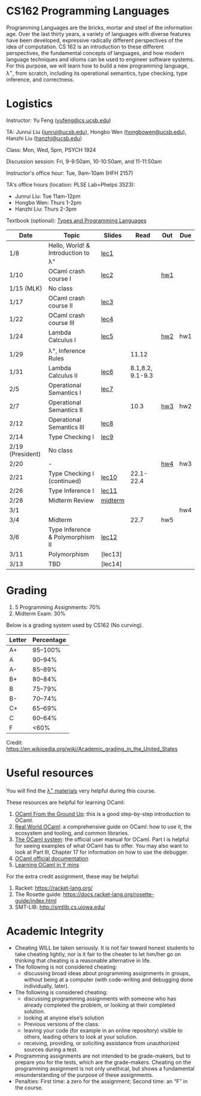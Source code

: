 # CS162 Programming Languages

Programming Languages are the bricks, mortar and steel of the information age. Over the last thirty years, a variety of languages with diverse features have been developed, expressive radically different perspectives of the idea of computation. CS 162 is an introduction to these different perspectives, the fundamental concepts of languages, and how modern language techniques and idioms can be used to engineer software systems. For this purpose, we will learn how to build a new programming language, λ<sup>+</sup>, from scratch, including its operational semantics, type checking, type inference, and correctness.

# Logistics
Instructor: Yu Feng (yufeng@cs.ucsb.edu)

TA: Junrui Liu (junrui@ucsb.edu), Hongbo Wen (hongbowen@ucsb.edu), Hanzhi Liu (hanzhi@ucsb.edu)

Class: Mon, Wed, 5pm, PSYCH 1924 

Discussion session: Fri, 9-9:50am, 10-10:50am, and 11-11:50am

Instructor's office hour: Tue, 9am-10am (HFH 2157)

TA's office hours (location: PLSE Lab=Phelps 3523):
- Junrui Liu: Tue 11am-12pm
- Hongbo Wen: Thurs 1-2pm
- Hanzhi Liu: Thurs 2-3pm

Textbook (optional): [Types and Programming Languages](https://www.amazon.com/Types-Programming-Languages-MIT-Press/dp/0262162091)

| Date             | Topic                                         | Slides                        | Read             | Out                    | Due |
| ---------------- | --------------------------------------------- | ----------------------------- | ---------------- | ---------------------- | --- |
| 1/8              | Hello, World! & Introduction to λ<sup>+</sup> | [lec1](lectures/lecture1.pdf) |                  |                        |     |
| 1/10             | OCaml crash course I                          | [lec2](lectures/lecture2.pdf) |                  | [hw1](./homework/hw1/) |     |
| 1/15 (MLK)       | No class                                      |                               |                  |                        |     |
| 1/17             | OCaml crash course II                         | [lec3](lectures/lecture3.pdf) |                  |                        |     |
| 1/22             | OCaml crash course III                        | [lec4](lectures/lecture4.pdf) |                  |                        |     |
| 1/24             | Lambda Calculus I                             | [lec5](lectures/lecture5.pdf)                        |                  | [hw2](./homework/hw2/) | hw1 |
| 1/29             | λ<sup>+</sup>, Inference Rules                |                               | 11.12            |                        |     |
| 1/31             | Lambda Calculus II                            | [lec6](lectures/lecture6.pdf)                        | 8.1,8.2, 9.1-9.3 |                        |     |
| 2/5              | Operational Semantics I                       | [lec7](lectures/lecture7.pdf)                        |                  |                        |     |
| 2/7              | Operational Semantics II                      |                               | 10.3             | [hw3](./homework/hw3)  | hw2 |
| 2/12             | Operational Semantics III                     | [lec8](lectures/lecture8.pdf)                        |                  |                        |     |
| 2/14             | Type Checking I                               | [lec9](lectures/lecture9.pdf)                        |                  |                        |     |
| 2/19 (President) | No class                                      |                               |                  |                        |     |
| 2/20             | -                                             |                               |                  | [hw4](./homework/hw4)  | hw3 |  |
| 2/21             | Type Checking I (continued)                   | [lec10](lectures/lecture10.pdf)                        | 22.1-22.4        |                        |     |
| 2/26             | Type Inference I                              |   [lec11](lectures/lecture11.pdf)                            |                  |                        |     |
| 2/28             | Midterm Review                                |  [midterm](lectures/midterm-review.pdf)                             |                  |                        |     |  |
| 3/1              |                                               |                               |                  |                        | hw4 |
| 3/4              | Midterm                                       |                               | 22.7             | hw5                    |     |
| 3/6              | Type Inference & Polymorphism II              | [lec12](lectures/lecture12.pdf)                       |                  |                        |     |
| 3/11             | Polymorphism                                  | [lec13]                       |                  |                        |     |
| 3/13             | TBD                                           | [lec14]                       |                  |                        |     |

# Grading

1. 5 Programming Assignments: 70%
2. Midterm Exam: 30%

Below is a grading system used by CS162 (No curving).

| Letter | Percentage |
| ------ | ---------- |
| A+     | 95–100%    |
| A      | 90–94%     |
| A-     | 85–89%     |
| B+     | 80–84%     |
| B      | 75–79%     |
| B-     | 70–74%     |
| C+     | 65–69%     |
| C      | 60–64%     |
| F      | <60%       |

Credit: https://en.wikipedia.org/wiki/Academic_grading_in_the_United_States


# Useful resources

You will find the [λ<sup>+</sup> materials](./homework/lamp.pdf) very helpful during
this course.

These resources are helpful for learning OCaml:

1. [OCaml From the Ground Up](https://ocamlbook.org/): this is a good
   step-by-step introduction to OCaml.
2. [Real World OCaml](https://dev.realworldocaml.org/guided-tour.html): a
   comprehensive guide on OCaml: how to use it, the ecosystem and tooling, and
   common libraries.
3. [The OCaml system](https://ocaml.org/releases/4.11/htmlman/index.html): the
   official user manual for OCaml. Part I is helpful for seeing examples of what
   OCaml has to offer. You may also want to look at Part III, Chapter 17 for
   information on how to use the debugger.
4. [OCaml official documentation](https://ocaml.org/learn/)
5. [Learning OCaml in Y mins](https://learnxinyminutes.com/docs/ocaml/)

For the extra credit assignment, these may be helpful:
1. Racket: https://racket-lang.org/
2. The Rosette guide: https://docs.racket-lang.org/rosette-guide/index.html
3. SMT-LIB: http://smtlib.cs.uiowa.edu/

# Academic Integrity
- Cheating WILL be taken seriously. It is not fair toward honest students to take cheating lightly, nor is it fair to the cheater to let him/her go on thinking that cheating is a reasonable alternative in life.
- The following is not considered cheating:
   - discussing broad ideas about programming assignments in groups, without being at a computer (with code-writing and debugging done individually, later).
- The following is considered cheating:
   - discussing programming assignments with someone who has already completed the problem, or looking at their completed solution.
   - looking at anyone else’s solution
   - Previous versions of the class.
   - leaving your code (for example in an online repository) visible to others, leading others to look at your solution.
   - receiving, providing, or soliciting assistance from unauthorized sources during a test.
- Programming assignments are not intended to be grade-makers, but to prepare you for the tests, which are the grade-makers. Cheating on the programming assignment is not only unethical, but shows a fundamental misunderstanding of the purpose of these assignments.
- Penalties: First time: a zero for the assignment; Second time: an “F” in the course.

